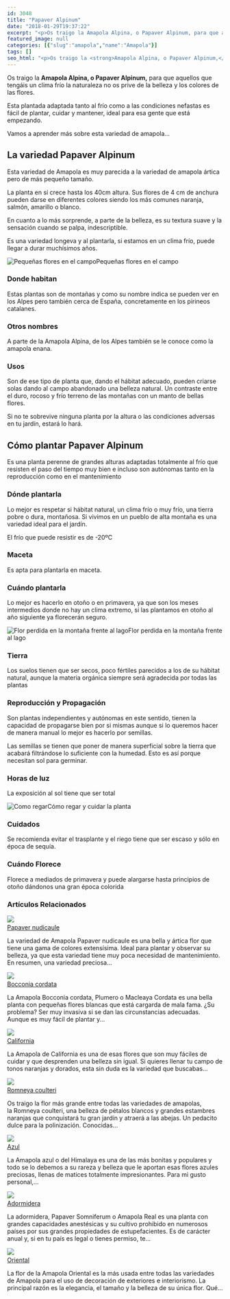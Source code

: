 ```yaml
---
id: 3048
title: "Papaver Alpinum"
date: "2018-01-29T19:37:22"
excerpt: "<p>Os traigo la Amapola Alpina, o Papaver Alpinum, para que aquellos que tengáis un clima frío la naturaleza no os prive de la belleza y los colores de las flores. Esta plantada adaptada tanto al frío como a las condiciones nefastas es fácil de plantar, cuidar y mantener, ideal para esa gente que está empezando. Vamos&hellip; <a class=\"more-link\" href=\"https://plantasyflores.online/amapola/adormidera/\">Seguir leyendo <span class=\"screen-reader-text\">Adormidera</span> <span class=\"meta-nav\" aria-hidden=\"true\">&rarr;</span></a></p>\n"
featured_image: null
categories: [{"slug":"amapola","name":"Amapola"}]
tags: []
seo_html: "<p>Os traigo la <strong>Amapola Alpina, o Papaver Alpinum,</strong> para que aquellos que tengáis un clima frío la naturaleza no os prive de la belleza y los colores de las flores.</p> <p>Esta plantada adaptada tanto al frío como a las condiciones nefastas es fácil de plantar, cuidar y mantener, ideal para esa gente que está empezando.</p> <p>Vamos a aprender más sobre esta variedad de amapola…</p> <h2>La variedad Papaver Alpinum</h2> <p>Esta variedad de Amapola es muy parecida a la variedad de amapola ártica pero de más pequeño tamaño.</p> <p>La planta en sí crece hasta los 40cm altura. Sus flores de 4 cm de anchura pueden darse en diferentes colores siendo los más comunes naranja, salmón, amarillo o blanco.</p> <p>En cuanto a lo más sorprende, a parte de la belleza, es su textura suave y la sensación cuando se palpa, indescriptible.</p> <p>Es una variedad longeva y al plantarla, si estamos en un clima frío, puede llegar a durar muchísimos años.</p> <img src=\"https://plantasyflores.online/wp-content/uploads/2018/01/iceland-poppy-2428238_1920-325x217.jpg\" alt=\"Pequeñas flores en el campo\" />Pequeñas flores en el campo <h3>Donde habitan</h3> <p>Estas plantas son de montañas y como su nombre indica se pueden ver en los Alpes pero también cerca de España, concretamente en los pirineos catalanes.</p> <h3>Otros nombres</h3> <p>A parte de la Amapola Alpina, de los Alpes también se le conoce como la amapola enana.</p> <h3>Usos</h3> <p>Son de ese tipo de planta que, dando el hábitat adecuado, pueden criarse solas dando al campo abandonado una belleza natural. Un contraste entre el duro, rocoso y frío terreno de las montañas con un manto de bellas flores.</p> <p>Si no te sobrevive ninguna planta por la altura o las condiciones adversas en tu jardín, estará lo hará.</p> <h2>Cómo plantar Papaver Alpinum</h2> <p>Es una planta perenne de grandes alturas adaptadas totalmente al frío que resisten el paso del tiempo muy bien e incluso son autónomas tanto en la reproducción como en el mantenimiento</p> <h3>Dónde plantarla</h3> <p>Lo mejor es respetar si hábitat natural, un clima frío o muy frío, una tierra pobre o dura, montañosa. Si vivimos en un pueblo de alta montaña es una variedad ideal para el jardín.</p> <p>El frío que puede resistir es de -20ºC</p> <h3>Maceta</h3> <p>Es apta para plantarla en maceta.</p> <h3>Cuándo plantarla</h3> <p>Lo mejor es hacerlo en otoño o en primavera, ya que son los meses intermedios donde no hay un clima extremo, si las plantamos en otoño al año siguiente ya florecerán seguro.</p> <img src=\"https://plantasyflores.online/wp-content/uploads/2018/01/red-2583002_1920-325x217.jpg\" alt=\"Flor perdida en la montaña frente al lago\" />Flor perdida en la montaña frente al lago <h3>Tierra</h3> <p>Los suelos tienen que ser secos, poco fértiles parecidos a los de su hábitat natural, aunque la materia orgánica siempre será agradecida por todas las plantas</p> <h3>Reproducción y Propagación</h3> <p>Son plantas independientes y autónomas en este sentido, tienen la capacidad de propagarse bien por si mismas aunque si lo queremos hacer de manera manual lo mejor es hacerlo por semillas.</p> <p>Las semillas se tienen que poner de manera superficial sobre la tierra que acabará filtrándose lo suficiente con la humedad. Esto es así porque necesitan sol para germinar.</p> <h3>Horas de luz</h3> <p>La exposición al sol tiene que ser total</p> <img src=\"https://plantasyflores.online/wp-content/uploads/2017/07/watering-can-1506750_1280-300x169.jpg\" alt=\"Como regar\" />Cómo regar y cuidar la planta <h3>Cuidados</h3> <p>Se recomienda evitar el trasplante y el riego tiene que ser escaso y sólo en época de sequía.</p> <h3>Cuándo Florece</h3> <p>Florece a mediados de primavera y puede alargarse hasta principios de otoño dándonos una gran época colorida</p> <h3> Artículos Relacionados<br /> </h3> <img src=\"https://plantasyflores.online/wp-content/uploads/2018/01/iceland-poppies-2832093_1920.jpg\" /> <a href=\"/amapola/papaver-nudicaule/\"><br /> Papaver nudicaule<br /> </a> <p>La variedad de Amapola Papaver nudicaule es una bella y ártica flor que tiene una gama de colores extensísima. Ideal para plantar y observar su belleza, ya que esta variedad tiene muy poca necesidad de mantenimiento. En resumen, una variedad preciosa...</p> <img src=\"https://plantasyflores.online/wp-content/uploads/2018/01/Captura-de-pantalla-2018-01-23-a-las-19.19.52.png\" /> <a href=\"/amapola/bocconia-cordata/\"><br /> Bocconia cordata<br /> </a> <p>La Amapola Bocconia cordata, Plumero o Macleaya Cordata es una bella planta con pequeñas flores blancas que está cargarda de mala fama. ¿Su problema? Ser muy invasiva si se dan las circunstancias adecuadas. Aunque es muy fácil de plantar y...</p> <img src=\"https://plantasyflores.online/wp-content/uploads/2018/01/california-poppy-401033_1920.jpg\" /> <a href=\"/amapola/california/\"><br /> California<br /> </a> <p>La Amapola de California es una de esas flores que son muy fáciles de cuidar y que desprenden una belleza sin igual. Si quieres llenar tu campo de tonos naranjas y dorados, esta sin duda es la variedad que buscabas...</p> <img src=\"https://plantasyflores.online/wp-content/uploads/2018/01/matilija-poppies-1098621_1920.jpg\" /> <a href=\"/amapola/romneya-coulteri/\"><br /> Romneya coulteri<br /> </a> <p>Os traigo la flor más grande entre todas las variedades de amapolas, la Romneya coulteri, una belleza de pétalos blancos y grandes estambres naranjas que conquistará tu gran jardín y atraerá a las abejas. Un pedacito dulce para la polinización. Conocidas...</p> <img src=\"https://plantasyflores.online/wp-content/uploads/2018/01/blue-poppy-2406935_1920.jpg\" /> <a href=\"/amapola/azul/\"><br /> Azul<br /> </a> <p>La Amapola azul o del Himalaya es una de las más bonitas y populares y todo se lo debemos a su rareza y belleza que le aportan esas flores azules preciosas, llenas de matices totalmente impresionantes. Para mi gusto personal,...</p> <img src=\"https://plantasyflores.online/wp-content/uploads/2017/09/papaver-somniferum-1353861_1920.jpg\" /> <a href=\"/amapola/adormidera/\"><br /> Adormidera<br /> </a> <p>La adormidera, Papaver Somniferum o Amapola Real es una planta con grandes capacidades anestésicas y su cultivo prohibido en numerosos países por sus grandes propiedades de estupefacientes. Es de carácter anual y, si en tu país es legal o tienes permiso, te...</p> <img src=\"https://plantasyflores.online/wp-content/uploads/2017/09/Amapola-Oriental-1.jpg\" /> <a href=\"/amapola/oriental/\"><br /> Oriental<br /> </a> <p>La flor de la Amapola Oriental es la más usada entre todas las variedades de Amapola para el uso de decoración de exteriores e interiorismo. La principal razón es la elegancia, el tamaño y la belleza de su única flor. Qué...</p>"
---
```


<p>Os traigo la <strong>Amapola Alpina, o Papaver Alpinum,</strong> para que aquellos que tengáis un clima frío la naturaleza no os prive de la belleza y los colores de las flores.</p> <p>Esta plantada adaptada tanto al frío como a las condiciones nefastas es fácil de plantar, cuidar y mantener, ideal para esa gente que está empezando.</p> <p>Vamos a aprender más sobre esta variedad de amapola…</p> <h2>La variedad Papaver Alpinum</h2> <p>Esta variedad de Amapola es muy parecida a la variedad de amapola ártica pero de más pequeño tamaño.</p> <p>La planta en sí crece hasta los 40cm altura. Sus flores de 4 cm de anchura pueden darse en diferentes colores siendo los más comunes naranja, salmón, amarillo o blanco.</p> <p>En cuanto a lo más sorprende, a parte de la belleza, es su textura suave y la sensación cuando se palpa, indescriptible.</p> <p>Es una variedad longeva y al plantarla, si estamos en un clima frío, puede llegar a durar muchísimos años.</p> <img src="https://plantasyflores.online/wp-content/uploads/2018/01/iceland-poppy-2428238_1920-325x217.jpg" alt="Pequeñas flores en el campo" />Pequeñas flores en el campo <h3>Donde habitan</h3> <p>Estas plantas son de montañas y como su nombre indica se pueden ver en los Alpes pero también cerca de España, concretamente en los pirineos catalanes.</p> <h3>Otros nombres</h3> <p>A parte de la Amapola Alpina, de los Alpes también se le conoce como la amapola enana.</p> <h3>Usos</h3> <p>Son de ese tipo de planta que, dando el hábitat adecuado, pueden criarse solas dando al campo abandonado una belleza natural. Un contraste entre el duro, rocoso y frío terreno de las montañas con un manto de bellas flores.</p> <p>Si no te sobrevive ninguna planta por la altura o las condiciones adversas en tu jardín, estará lo hará.</p> <h2>Cómo plantar Papaver Alpinum</h2> <p>Es una planta perenne de grandes alturas adaptadas totalmente al frío que resisten el paso del tiempo muy bien e incluso son autónomas tanto en la reproducción como en el mantenimiento</p> <h3>Dónde plantarla</h3> <p>Lo mejor es respetar si hábitat natural, un clima frío o muy frío, una tierra pobre o dura, montañosa. Si vivimos en un pueblo de alta montaña es una variedad ideal para el jardín.</p> <p>El frío que puede resistir es de -20ºC</p> <h3>Maceta</h3> <p>Es apta para plantarla en maceta.</p> <h3>Cuándo plantarla</h3> <p>Lo mejor es hacerlo en otoño o en primavera, ya que son los meses intermedios donde no hay un clima extremo, si las plantamos en otoño al año siguiente ya florecerán seguro.</p> <img src="https://plantasyflores.online/wp-content/uploads/2018/01/red-2583002_1920-325x217.jpg" alt="Flor perdida en la montaña frente al lago" />Flor perdida en la montaña frente al lago <h3>Tierra</h3> <p>Los suelos tienen que ser secos, poco fértiles parecidos a los de su hábitat natural, aunque la materia orgánica siempre será agradecida por todas las plantas</p> <h3>Reproducción y Propagación</h3> <p>Son plantas independientes y autónomas en este sentido, tienen la capacidad de propagarse bien por si mismas aunque si lo queremos hacer de manera manual lo mejor es hacerlo por semillas.</p> <p>Las semillas se tienen que poner de manera superficial sobre la tierra que acabará filtrándose lo suficiente con la humedad. Esto es así porque necesitan sol para germinar.</p> <h3>Horas de luz</h3> <p>La exposición al sol tiene que ser total</p> <img src="https://plantasyflores.online/wp-content/uploads/2017/07/watering-can-1506750_1280-300x169.jpg" alt="Como regar" />Cómo regar y cuidar la planta <h3>Cuidados</h3> <p>Se recomienda evitar el trasplante y el riego tiene que ser escaso y sólo en época de sequía.</p> <h3>Cuándo Florece</h3> <p>Florece a mediados de primavera y puede alargarse hasta principios de otoño dándonos una gran época colorida</p> <h3> Artículos Relacionados<br /> </h3> <img src="https://plantasyflores.online/wp-content/uploads/2018/01/iceland-poppies-2832093_1920.jpg" /> <a href="/amapola/papaver-nudicaule/"><br /> Papaver nudicaule<br /> </a> <p>La variedad de Amapola Papaver nudicaule es una bella y ártica flor que tiene una gama de colores extensísima. Ideal para plantar y observar su belleza, ya que esta variedad tiene muy poca necesidad de mantenimiento. En resumen, una variedad preciosa...</p> <img src="https://plantasyflores.online/wp-content/uploads/2018/01/Captura-de-pantalla-2018-01-23-a-las-19.19.52.png" /> <a href="/amapola/bocconia-cordata/"><br /> Bocconia cordata<br /> </a> <p>La Amapola Bocconia cordata, Plumero o Macleaya Cordata es una bella planta con pequeñas flores blancas que está cargarda de mala fama. ¿Su problema? Ser muy invasiva si se dan las circunstancias adecuadas. Aunque es muy fácil de plantar y...</p> <img src="https://plantasyflores.online/wp-content/uploads/2018/01/california-poppy-401033_1920.jpg" /> <a href="/amapola/california/"><br /> California<br /> </a> <p>La Amapola de California es una de esas flores que son muy fáciles de cuidar y que desprenden una belleza sin igual. Si quieres llenar tu campo de tonos naranjas y dorados, esta sin duda es la variedad que buscabas...</p> <img src="https://plantasyflores.online/wp-content/uploads/2018/01/matilija-poppies-1098621_1920.jpg" /> <a href="/amapola/romneya-coulteri/"><br /> Romneya coulteri<br /> </a> <p>Os traigo la flor más grande entre todas las variedades de amapolas, la Romneya coulteri, una belleza de pétalos blancos y grandes estambres naranjas que conquistará tu gran jardín y atraerá a las abejas. Un pedacito dulce para la polinización. Conocidas...</p> <img src="https://plantasyflores.online/wp-content/uploads/2018/01/blue-poppy-2406935_1920.jpg" /> <a href="/amapola/azul/"><br /> Azul<br /> </a> <p>La Amapola azul o del Himalaya es una de las más bonitas y populares y todo se lo debemos a su rareza y belleza que le aportan esas flores azules preciosas, llenas de matices totalmente impresionantes. Para mi gusto personal,...</p> <img src="https://plantasyflores.online/wp-content/uploads/2017/09/papaver-somniferum-1353861_1920.jpg" /> <a href="/amapola/adormidera/"><br /> Adormidera<br /> </a> <p>La adormidera, Papaver Somniferum o Amapola Real es una planta con grandes capacidades anestésicas y su cultivo prohibido en numerosos países por sus grandes propiedades de estupefacientes. Es de carácter anual y, si en tu país es legal o tienes permiso, te...</p> <img src="https://plantasyflores.online/wp-content/uploads/2017/09/Amapola-Oriental-1.jpg" /> <a href="/amapola/oriental/"><br /> Oriental<br /> </a> <p>La flor de la Amapola Oriental es la más usada entre todas las variedades de Amapola para el uso de decoración de exteriores e interiorismo. La principal razón es la elegancia, el tamaño y la belleza de su única flor. Qué...</p>
